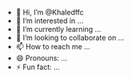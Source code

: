 - 👋 Hi, I’m @Khaledffc
- 👀 I’m interested in ...
- 🌱 I’m currently learning ...
- 💞️ I’m looking to collaborate on ...
- 📫 How to reach me ...
- 😄 Pronouns: ...
- ⚡ Fun fact: ...

<!---
Khaledffc/Khaledffc is a ✨ special ✨ repository because its `README.md` (this file) appears on your GitHub profile.
You can click the Preview link to take a look at your changes.
--->
